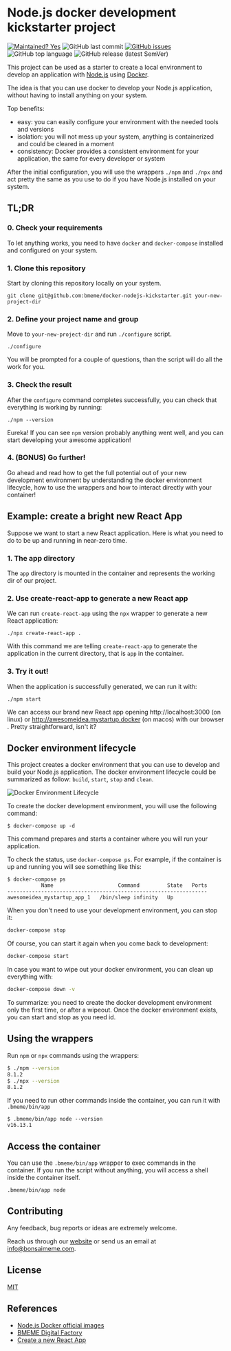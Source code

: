 # Node.js docker development kickstarter project
[![Maintained? Yes](https://img.shields.io/badge/Maintained%3F-Yes-success)](https://github.com/bmeme/docker-nodejs-kickstarter) ![GitHub last commit](https://img.shields.io/github/last-commit/bmeme/docker-nodejs-kickstarter) [![GitHub issues](https://img.shields.io/github/issues/bmeme/docker-nodejs-kickstarter)](https://github.com/bmeme/docker-nodejs-kickstarter/issues) ![GitHub top language](https://img.shields.io/github/languages/top/bmeme/docker-nodejs-kickstarter) ![GitHub release (latest SemVer)](https://img.shields.io/github/v/release/bmeme/docker-nodejs-kickstarter)

This project can be used as a starter to create a local environment to develop an application with [Node.js](https://nodejs.org/) using [Docker](https://www.docker.com/).

The idea is that you can use docker to develop your Node.js application, without having to install anything on your system.

Top benefits:
 - easy: you can easily configure your environment with the needed tools and versions
 - isolation: you will not mess up your system, anything is containerized and could be cleared in a moment
 - consistency: Docker provides a consistent environment for your application, the same for every developer or system

After the initial configuration, you will use the wrappers `./npm` and `./npx` and act pretty the same as you use to do if you have Node.js installed on your system.

## TL;DR

### 0. Check your requirements

To let anything works, you need to have `docker` and `docker-compose` installed and configured on your system.

### 1. Clone this repository

Start by cloning this repository locally on your system. 

```
git clone git@github.com:bmeme/docker-nodejs-kickstarter.git your-new-project-dir
```

### 2. Define your project name and group

Move to `your-new-project-dir` and run `./configure` script.

```
./configure
```

You will be prompted for a couple of questions, than the script will do all the work for you.

### 3. Check the result

After the `configure` command completes successfully, you can check that everything is working by running: 

```
./npm --version
```
Eureka! If you can see `npm` version probably anything went well, and you can start developing your awesome application!

### 4. (BONUS) Go further!

Go ahead and read how to get the full potential out of your new development environment by understanding the docker environment lifecycle, how to use the wrappers and how to interact directly with your container!

## Example: create a bright new React App

Suppose we want to start a new React application. Here is what you need to do to be up and running in near-zero time.

### 1. The app directory

The `app` directory is mounted in the container and represents the working dir of our project.

### 2. Use create-react-app to generate a new React app

We can run `create-react-app` using the `npx` wrapper to generate a new React application:
```
./npx create-react-app .
```
With this command we are telling `create-react-app` to generate the application in the current directory, that is `app` in the container.

### 3. Try it out!

When the application is successfully generated, we can run it with: 
```
./npm start
```
We can access our brand new React app opening http://localhost:3000 (on linux) or http://awesomeidea.mystartup.docker (on macos) with our browser .
Pretty straightforward, isn't it?

## Docker environment lifecycle

This project creates a docker environment that you can use to develop and build your Node.js application. 
The docker environment lifecycle could be summarized as follow: `build`, `start`, `stop` and `clean`.

![Docker Environment Lifecycle](https://user-images.githubusercontent.com/445544/122754211-a5494500-d293-11eb-85a6-13a1d3657daa.jpg)

To create the docker development environment, you will use the following command:

```
$ docker-compose up -d
```

This command prepares and starts a container where you will run your application.

To check the status, use `docker-compose ps`.
For example, if the container is up and running you will see something like this:

```
$ docker-compose ps
           Name                     Command         State   Ports
-----------------------------------------------------------------
awesomeidea_mystartup_app_1   /bin/sleep infinity   Up
```

When you don't need to use your development environment, you can stop it:
```bash
docker-compose stop
```

Of course, you can start it again when you come back to development:
```bash
docker-compose start
```

In case you want to wipe out your docker environment, you can clean up everything with:
```bash
docker-compose down -v
```

To summarize: you need to create the docker development environment only the first time, or after a wipeout. Once the docker environment exists, you can start and stop as you need id.


## Using the wrappers

Run `npm` or `npx` commands using the wrappers:

```bash
$ ./npm --version
8.1.2
$ ./npx --version
8.1.2
```

If you need to run other commands inside the container, you can run it with `.bmeme/bin/app`

```
$ .bmeme/bin/app node --version
v16.13.1
```

## Access the container

You can use the `.bmeme/bin/app` wrapper to exec commands in the container.
If you run the script without anything, you will access a shell inside the container itself.

```
.bmeme/bin/app node
```

## Contributing

Any feedback, bug reports or ideas are extremely welcome.

Reach us through our [website](https://www.bmeme.com) or send us an email at [info@bonsaimeme.com](mailto:info@bonsaimeme.com).

## License

[MIT](https://choosealicense.com/licenses/mit/)

## References

- [Node.js Docker official images](https://hub.docker.com/_/node)
- [BMEME Digital Factory](https://www.bmeme.com)
- [Create a new React App](https://reactjs.org/docs/create-a-new-react-app.html)
